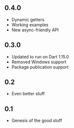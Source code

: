 ## 0.4.0

- Dynamic getters
- Working examples
- New async-friendly API

## 0.3.0

- Updated to run on Dart 1.15.0
- Removed Windows support
- Package publication support

## 0.2

- Even better stuff

## 0.1

- Genesis of the good stuff
